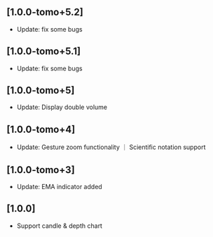 
## [1.0.0-tomo+5.2] 

* Update: fix some bugs

## [1.0.0-tomo+5.1] 

* Update: fix some bugs


## [1.0.0-tomo+5] 

* Update: Display double volume


## [1.0.0-tomo+4] 

* Update: Gesture zoom functionality ｜ Scientific notation support

## [1.0.0-tomo+3] 

* Update: EMA indicator added

## [1.0.0]

* Support candle & depth chart
